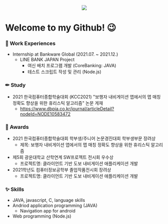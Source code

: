 <div align=center>
<a href="https://hits.seeyoufarm.com"><img src="https://hits.seeyoufarm.com/api/count/incr/badge.svg?url=https%3A%2F%2Fgithub.com%2Fyunhye-choi%2Fhit-counter&count_bg=%23FF9797&title_bg=%23656565&icon=&icon_color=%23FF0000&title=hits&edge_flat=false"/></a>
</div>

# Welcome to my Github! 😉 

### 🏢 Work Experiences
* Internship at Bankware Global (2021.07. ~ 2021.12.) 
  - LINE BANK JAPAN Project 
    - 여신 배치 프로그램 개발 (CoreBanking: JAVA)
    - 테스트 스크립트 작성 및 관리 (Node.js) 
### ✏ Study
* 2021 한국컴퓨터종합학술대회 (KCC2021) "보행자 내비게이션 앱에서의 맵 매칭 정확도 향상을 위한 휴리스틱 알고리즘" 논문 게재
  - https://www.dbpia.co.kr/journal/articleDetail?nodeId=NODE10583472
### 🥇 Awards
* 2021 한국컴퓨터종합학술대회 학부생/주니어 논문경진대회 학부생부문 장려상
  - 제목: 보행자 내비게이션 앱에서의 맵 매칭 정확도 향상을 위한 휴리스틱 알고리즘
* 제5회 광운대학교 산학연계 SW프로젝트 전시회 우수상
  - 프로젝트명: 클라이언트 기반 도보 내비게이션 애플리케이션 개발
* 2021학년도 컴퓨터정보공학부 졸업작품전시회 장려상
  - 프로젝트명: 클라이언트 기반 도보 내비게이션 애플리케이션 개발
### ✨ Skills
* JAVA, javascript, C,  language skills
* Andriod application programming (JAVA)
  - Navigation app for android
* Web programming (Node.js)
